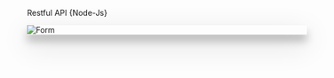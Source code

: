 Restful API {Node-Js}
<br>
<div style="box-shadow: 0 12px 15px 0 rgba(0,0,0,0.24),0 17px 50px 0 rgba(0,0,0,0.19);"><c enter><img src="https://travis-ci.org/LearninNodeJs/Restful_API_Shopping_Cart.svg?branch=master" alt="Form" /></center></a></div>